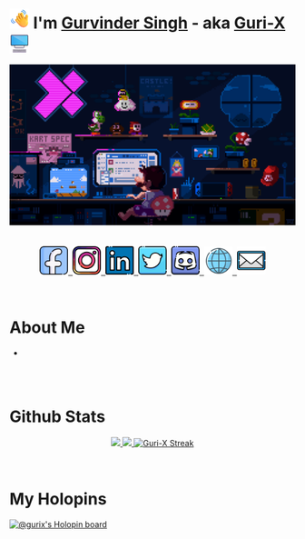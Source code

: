 # <img src="./assets/images/waving_hand.png" width="35" height="35"> I'm [Gurvinder Singh](https://gurvindersingh.me) - aka [Guri-X](https://github.com/Guri-X) &nbsp;<img src="./assets/images/desktop.png" width="35" height="35" align="center">

<div align="center">
    <img src="./assets/gifs/header.gif" width="600">
</div>
<br><br>

<div align="center">
    <a href="#" target="_blank">
        <img src="./assets/images/facebook.png" width="50" height="50">&nbsp;
    </a>
    <a href="#" target="_blank">
        <img src="./assets/images/instagram.png" width="50" height="50">&nbsp;
    </a>
    <a href="#" target="_blank">
        <img src="./assets/images/linkedin.png" width="50" height="50">&nbsp;
    </a>
    <a href="#" target="_blank">
        <img src="./assets/images/twitter.png" width="50" height="50">&nbsp;
    </a>
    <a href="#" target="_blank">
        <img src="./assets/images/discord.png" width="50" height="50">&nbsp;
    </a>
    <a href="#" target="_blank">
        <img src="./assets/images/portfolio_website.png" width="50" height="50">&nbsp;
    </a>
    <a href="#" target="_blank">
        <img src="./assets/images/email.png" width="50" height="50">
    </a>
</div>
<br><br>

# About Me

- 

<br><br>

# Github Stats

<div align="center">
    <a href="https://github.com/Guri-X">
        <img height="180em" src="https://github-readme-stats.vercel.app/api?username=Guri-X&show_icons=true&theme=radical&include_all_commits=true&count_private=true"/>
        <img height="180em" src="https://github-readme-stats.vercel.app/api/top-langs/?username=Guri-X&layout=compact&theme=radical&langs_count=8"/>
        <img src="https://github-readme-streak-stats.herokuapp.com/?user=Guri-X&title_color=dc4f84&icon_color=dc4f84&show_owner=true&theme=radical" alt="Guri-X Streak"/>
    </a>
</div>
<br><br>

# My Holopins

[![@gurix's Holopin board](https://holopin.me/gurix)](https://holopin.io/@gurix)
